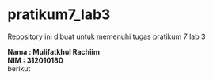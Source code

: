 # pratikum7_lab3
Repository ini dibuat untuk memenuhi tugas pratikum 7 lab 3


**Nama : Mulifatkhul Rachiim** <br>
**NIM  : 312010180** <br>
berikut 
